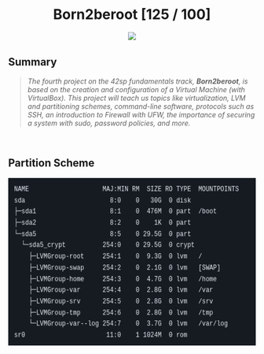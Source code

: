 <div align="center"><h1>Born2beroot [125 / 100]</h1></div>

<div align="center">
   <a href="https://github.com/ArthurSobreira/42_born2beroot" target="_blank">
      <img height=170 src="https://github.com/byaliego/42-project-badges/raw/main/badges/born2berootm.png" hspace = "10">
   </a>
</div>

## Summary
> <i>The fourth project on the 42sp fundamentals track, <strong>Born2beroot</strong>, is based on the creation and configuration</i>
> <i>of a Virtual Machine (with VirtualBox). This project will teach us topics like virtualization, LVM and partitioning schemes, </i>
> <i>command-line software, protocols such as SSH, an introduction to Firewall with UFW, the importance of securing a system with sudo, password policies, and more.</i>

<br>

## Partition Scheme

<div align="center">
   <img height=340 src="partitions.png">
</div>

